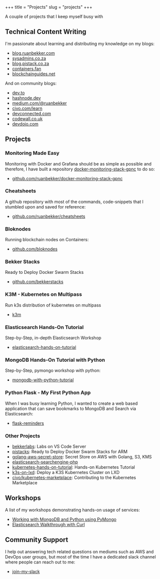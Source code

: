 +++
title = "Projects"
slug = "projects"
+++

A couple of projects that I keep myself busy with

## Technical Content Writing

I'm passionate about learning and distributing my knowledge on my blogs:

* [blog.ruanbekker.com](https://blog.ruanbekker.com?referral_source=ruan.dev)
* [sysadmins.co.za](https://sysadmins.co.za?referral_source=ruan.dev)
* [blog.pistack.co.za](https://blog.pistack.co.za?referral_source=ruan.dev)
* [containers.fan](https://containers.fan?referral_source=ruan.dev)
* [blockchainguides.net](https://blockchainguides.net?referral_source=ruan.dev)

And on community blogs:

* [dev.to](https://dev.to/ruanbekker)
* [hashnode.dev](https://hashnode.com/@ruanbekker)
* [medium.com/@ruanbekker](https://medium.com/@ruanbekker)
* [civo.com/learn](https://www.civo.com/learn/setup-a-3-node-docker-swarm)
* [devconnected.com](https://devconnected.com/author/ruan_bekker/)
* [codewall.co.uk](https://www.codewall.co.uk/author/ruanbekker/)
* [devdojo.com](https://devdojo.com/ruanbekker)

## Projects

### Monitoring Made Easy

Monitoring with Docker and Grafana should be as simple as possible and therefore, I have built a repository [docker-monitoring-stack-gpnc](https://github.com/ruanbekker/docker-monitoring-stack-gpnc) to do so:

- [github.com/ruanbekker/docker-monitoring-stack-gpnc](https://github.com/ruanbekker/docker-monitoring-stack-gpnc)

### Cheatsheets

A github repository with most of the commands, code-snippets that I stumbled upon and saved for reference:

- [github.com/ruanbekker/cheatsheets](https://github.com/ruanbekker/cheatsheets)

### Bloknodes

Running blockchain nodes on Containers:

- [github.com/bloknodes](https://github.com/bloknodes)

### Bekker Stacks

Ready to Deploy Docker Swarm Stacks

- [github.com/bekkerstacks](https://github.com/bekkerstacks)

### K3M - Kubernetes on Multipass

Run k3s distribution of kubernetes on multipass

- [k3m](https://github.com/ruanbekker/k3m)

### Elasticsearch Hands-On Tutorial

Step-by-Step, in-depth Elasticsearch Workshop

* [elasticsearch-hands-on-tutorial](https://github.com/ruanbekker/elasticsearch-demo)

### MongoDB Hands-On Tutorial with Python

Step-by-Step, pymongo workshop with python:

* [mongodb-with-python-tutorial](https://github.com/ruanbekker/mongodb-with-python-tutorial)

### Python Flask - My First Python App

When I was busy learning Python, I wanted to create a web based application that can save bookmarks to MongoDB and Search via Elasticsearch:

* [flask-reminders](https://github.com/ruanbekker/flask-reminders)

### Other Projects

* [bekkerlabs](https://github.com/ruanbekker/docker-vscode-server): Labs on VS Code Server
* [pistacks](https://github.com/pistacks?tab=repositories): Ready to Deploy Docker Swarm Stacks for ARM
* [golang-aws-secret-store](https://github.com/ruanbekker/golang-aws-secret-store): Secret Store on AWS with Golang, S3, KMS
* [elasticsearch-searchengine-php](https://gitlab.com/rbekker87/searchengine-php-es)
* [kubernetes-hands-on-tutorial](https://github.com/ruanbekker/kubernetes-hands-on-demo): Hands-on Kubernetes Tutorial
* [k3s-on-lxd](https://github.com/ruanbekker/k3s-on-lxd): Deploy a K3S Kubernetes Cluster on LXD
* [civo/kubernetes-marketplace](https://github.com/civo/kubernetes-marketplace): Contributing to the Kubernetes Marketplace

## Workshops

A list of my workshops demonstrating hands-on usage of services:

* [Working with MongoDB and Python using PyMongo](https://github.com/ruanbekker/mongodb-with-python-tutorial)
* [Elasticsearch Walkthrough with Curl](https://github.com/ruanbekker/elasticsearch-demo)

## Community Support

I help out answering tech related questions on mediums such as AWS and DevOps user groups, but most of the time I have a dedicated slack channel where people can reach out to me:

* [join-my-slack](https://linux-hackers-slack.herokuapp.com)
